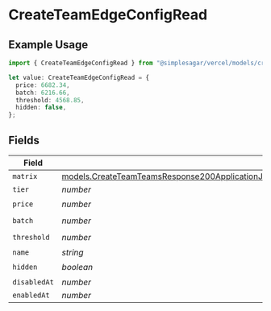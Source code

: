 # CreateTeamEdgeConfigRead

## Example Usage

```typescript
import { CreateTeamEdgeConfigRead } from "@simplesagar/vercel/models/createteamop.js";

let value: CreateTeamEdgeConfigRead = {
  price: 6682.34,
  batch: 6216.66,
  threshold: 4568.85,
  hidden: false,
};
```

## Fields

| Field                                                                                                                                                                                                            | Type                                                                                                                                                                                                             | Required                                                                                                                                                                                                         | Description                                                                                                                                                                                                      |
| ---------------------------------------------------------------------------------------------------------------------------------------------------------------------------------------------------------------- | ---------------------------------------------------------------------------------------------------------------------------------------------------------------------------------------------------------------- | ---------------------------------------------------------------------------------------------------------------------------------------------------------------------------------------------------------------- | ---------------------------------------------------------------------------------------------------------------------------------------------------------------------------------------------------------------- |
| `matrix`                                                                                                                                                                                                         | [models.CreateTeamTeamsResponse200ApplicationJSONResponseBodyBillingInvoiceItemsEdgeConfigReadMatrix](../models/createteamteamsresponse200applicationjsonresponsebodybillinginvoiceitemsedgeconfigreadmatrix.md) | :heavy_minus_sign:                                                                                                                                                                                               | N/A                                                                                                                                                                                                              |
| `tier`                                                                                                                                                                                                           | *number*                                                                                                                                                                                                         | :heavy_minus_sign:                                                                                                                                                                                               | N/A                                                                                                                                                                                                              |
| `price`                                                                                                                                                                                                          | *number*                                                                                                                                                                                                         | :heavy_check_mark:                                                                                                                                                                                               | N/A                                                                                                                                                                                                              |
| `batch`                                                                                                                                                                                                          | *number*                                                                                                                                                                                                         | :heavy_check_mark:                                                                                                                                                                                               | N/A                                                                                                                                                                                                              |
| `threshold`                                                                                                                                                                                                      | *number*                                                                                                                                                                                                         | :heavy_check_mark:                                                                                                                                                                                               | N/A                                                                                                                                                                                                              |
| `name`                                                                                                                                                                                                           | *string*                                                                                                                                                                                                         | :heavy_minus_sign:                                                                                                                                                                                               | N/A                                                                                                                                                                                                              |
| `hidden`                                                                                                                                                                                                         | *boolean*                                                                                                                                                                                                        | :heavy_check_mark:                                                                                                                                                                                               | N/A                                                                                                                                                                                                              |
| `disabledAt`                                                                                                                                                                                                     | *number*                                                                                                                                                                                                         | :heavy_minus_sign:                                                                                                                                                                                               | N/A                                                                                                                                                                                                              |
| `enabledAt`                                                                                                                                                                                                      | *number*                                                                                                                                                                                                         | :heavy_minus_sign:                                                                                                                                                                                               | N/A                                                                                                                                                                                                              |